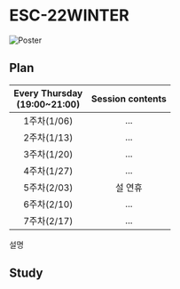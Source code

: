 # ESC-22WINTER
![Poster](https://user-images.githubusercontent.com/56993675/131220781-6afdc147-3bff-4713-aa7a-2d79d1874639.png)

## Plan

|Every Thursday <br> (19:00~21:00)|Session contents|
|:-------:|:-----------------------:|
|1주차(1/06)|...|
|2주차(1/13)|...|
|3주차(1/20)|...|
|4주차(1/27)|...|
|5주차(2/03)|설 연휴|
|6주차(2/10)|...|
|7주차(2/17)|...|

설명

## Study
